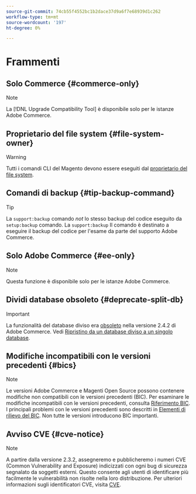 ```yaml
---
source-git-commit: 74cb55f4552bc1b2dace37d9a6f7e68939d1c262
workflow-type: tm+mt
source-wordcount: '197'
ht-degree: 0%

---
```

# Frammenti

## Solo Commerce {#commerce-only}

>[!NOTE]
>
>La [!DNL Upgrade Compatibility Tool] è disponibile solo per le istanze Adobe Commerce.

<!-- Configuration guide snippets -->

## Proprietario del file system {#file-system-owner}

>[!WARNING]
>
>Tutti i comandi CLI del Magento devono essere eseguiti dal [proprietario del file system](/help/configuration/cli/config-cli.md#prerequisites).

## Comandi di backup {#tip-backup-command}

>[!TIP]
>
>La `support:backup` comando _not_ lo stesso backup del codice eseguito da `setup:backup` comando. La `support:backup` Il comando è destinato a eseguire il backup del codice per l&#39;esame da parte del supporto Adobe Commerce.

## Solo Adobe Commerce {#ee-only}

>[!NOTE]
>
>Questa funzione è disponibile solo per le istanze Adobe Commerce.

## Dividi database obsoleto {#deprecate-split-db}

>[!IMPORTANT]
>
>La funzionalità del database diviso era [obsoleto](https://community.magento.com/t5/Magento-DevBlog/Deprecation-of-Split-Database-in-Magento-Commerce/ba-p/465187?_ga=2.128934671.2024864496.1657558157-1596100530.1657558157) nella versione 2.4.2 di Adobe Commerce. Vedi [Ripristino da un database diviso a un singolo database](/help/configuration/storage/revert-split-database.md).

<!-- End of Configuration guide snippets -->

## Modifiche incompatibili con le versioni precedenti {#bics}

>[!NOTE]
>
>Le versioni Adobe Commerce e Magenti Open Source possono contenere modifiche non compatibili con le versioni precedenti (BIC). Per esaminare le modifiche incompatibili con le versioni precedenti, consulta [Riferimento BIC](https://developer.adobe.com/commerce/php/development/backward-incompatible-changes/reference/). I principali problemi con le versioni precedenti sono descritti in [Elementi di rilievo del BIC](https://developer.adobe.com/commerce/php/development/backward-incompatible-changes/highlights/). Non tutte le versioni introducono BIC importanti.

## Avviso CVE {#cve-notice}

>[!NOTE]
>
>A partire dalla versione 2.3.2, assegneremo e pubblicheremo i numeri CVE (Common Vulnerability and Exposure) indicizzati con ogni bug di sicurezza segnalato da soggetti esterni. Questo consente agli utenti di identificare più facilmente le vulnerabilità non risolte nella loro distribuzione. Per ulteriori informazioni sugli identificatori CVE, visita [CVE](https://cve.mitre.org/).
